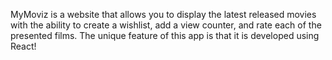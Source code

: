 MyMoviz is a website that allows you to display the latest released movies with the ability to create a wishlist, add a view counter, and rate each of the presented films. The unique feature of this app is that it is developed using React!







